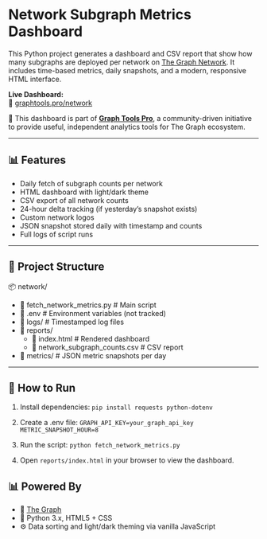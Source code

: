 # Network Subgraph Metrics Dashboard
This Python project generates a dashboard and CSV report that show how many subgraphs are deployed per network on [The Graph Network](https://thegraph.com). It includes time-based metrics, daily snapshots, and a modern, responsive HTML interface.

**Live Dashboard:**  
🔗 [graphtools.pro/network](https://graphtools.pro/network)

🧪 This dashboard is part of [**Graph Tools Pro**](https://graphtools.pro), a community-driven initiative to provide useful, independent analytics tools for The Graph ecosystem.

---

## 📊 Features

- Daily fetch of subgraph counts per network
- HTML dashboard with light/dark theme
- CSV export of all network counts
- 24-hour delta tracking (if yesterday’s snapshot exists)
- Custom network logos
- JSON snapshot stored daily with timestamp and counts
- Full logs of script runs

---

## 📂 Project Structure
📦 network/
- 📜 fetch_network_metrics.py         # Main script
- 📜 .env                             # Environment variables (not tracked)
- 📂 logs/                            # Timestamped log files
- 📂 reports/
  - 📜 index.html                    # Rendered dashboard
  - 📜 network_subgraph_counts.csv   # CSV report
- 📂 metrics/                        # JSON metric snapshots per day
---

## 🚀 How to Run

1. Install dependencies:
`pip install requests python-dotenv`

2.	Create a .env file:
`
GRAPH_API_KEY=your_graph_api_key
METRIC_SNAPSHOT_HOUR=8
`

3.	Run the script:
`python fetch_network_metrics.py`

4. Open `reports/index.html` in your browser to view the dashboard.

## 📊 Powered By
- 🧠 [The Graph](https://thegraph.com)
- 🧩 Python 3.x, HTML5 + CSS 
- ⚙️ Data sorting and light/dark theming via vanilla JavaScript
